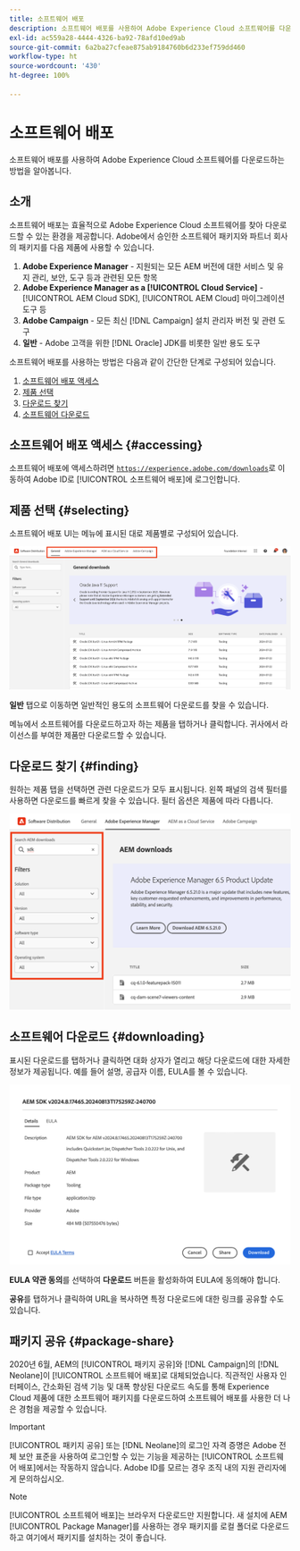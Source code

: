 ```yaml
---
title: 소프트웨어 배포
description: 소프트웨어 배포를 사용하여 Adobe Experience Cloud 소프트웨어를 다운로드하는 방법을 알아봅니다.
exl-id: ac559a28-4444-4326-ba92-78afd10ed9ab
source-git-commit: 6a2ba27cfeae875ab9184760b6d233ef759dd460
workflow-type: ht
source-wordcount: '430'
ht-degree: 100%

---
```



# 소프트웨어 배포

소프트웨어 배포를 사용하여 Adobe Experience Cloud 소프트웨어를 다운로드하는 방법을 알아봅니다.

## 소개

소프트웨어 배포는 효율적으로 Adobe Experience Cloud 소프트웨어를 찾아 다운로드할 수 있는 환경을 제공합니다. Adobe에서 승인한 소프트웨어 패키지와 파트너 회사의 패키지를 다음 제품에 사용할 수 있습니다.

1. **Adobe Experience Manager** - 지원되는 모든 AEM 버전에 대한 서비스 및 유지 관리, 보안, 도구 등과 관련된 모든 항목
1. **Adobe Experience Manager as a [!UICONTROL Cloud Service]** - [!UICONTROL AEM Cloud SDK], [!UICONTROL AEM Cloud] 마이그레이션 도구 등
1. **Adobe Campaign** - 모든 최신 [!DNL Campaign] 설치 관리자 버전 및 관련 도구
1. **일반** - Adobe 고객을 위한 [!DNL Oracle] JDK를 비롯한 일반 용도 도구

소프트웨어 배포를 사용하는 방법은 다음과 같이 간단한 단계로 구성되어 있습니다.

1. [소프트웨어 배포 액세스](#accessing)
1. [제품 선택](#selecting)
1. [다운로드 찾기](#finding)
1. [소프트웨어 다운로드](#downloading)

## 소프트웨어 배포 액세스 {#accessing}

소프트웨어 배포에 액세스하려면 [`https://experience.adobe.com/downloads`](https://experience.adobe.com/downloads)로 이동하여 Adobe ID로 [!UICONTROL 소프트웨어 배포]에 로그인합니다.

## 제품 선택 {#selecting}

소프트웨어 배포 UI는 메뉴에 표시된 대로 제품별로 구성되어 있습니다.

![제품별로 구성된 메뉴](assets/menu.png)

**일반** 탭으로 이동하면 일반적인 용도의 소프트웨어 다운로드를 찾을 수 있습니다.

메뉴에서 소프트웨어를 다운로드하고자 하는 제품을 탭하거나 클릭합니다. 귀사에서 라이선스를 부여한 제품만 다운로드할 수 있습니다.

## 다운로드 찾기 {#finding}

원하는 제품 탭을 선택하면 관련 다운로드가 모두 표시됩니다. 왼쪽 패널의 검색 필터를 사용하면 다운로드를 빠르게 찾을 수 있습니다. 필터 옵션은 제품에 따라 다릅니다.

![필터](assets/filters.png)

## 소프트웨어 다운로드 {#downloading}

표시된 다운로드를 탭하거나 클릭하면 대화 상자가 열리고 해당 다운로드에 대한 자세한 정보가 제공됩니다. 예를 들어 설명, 공급자 이름, EULA를 볼 수 있습니다.

![다운로드 세부 정보](assets/details.png)

**EULA 약관 동의**&#x200B;를 선택하여 **다운로드** 버튼을 활성화하여 EULA에 동의해야 합니다.

**공유**&#x200B;를 탭하거나 클릭하여 URL을 복사하면 특정 다운로드에 대한 링크를 공유할 수도 있습니다.

## 패키지 공유 {#package-share}

2020년 6월, AEM의 [!UICONTROL 패키지 공유]와 [!DNL Campaign]의 [!DNL Neolane]이 [!UICONTROL 소프트웨어 배포]로 대체되었습니다. 직관적인 사용자 인터페이스, 간소화된 검색 기능 및 대폭 향상된 다운로드 속도를 통해 Experience Cloud 제품에 대한 소프트웨어 패키지를 다운로드하여 소프트웨어 배포를 사용한 더 나은 경험을 제공할 수 있습니다.

>[!IMPORTANT]
>
>[!UICONTROL 패키지 공유] 또는 [!DNL Neolane]의 로그인 자격 증명은 Adobe 전체 보안 표준을 사용하여 로그인할 수 있는 기능을 제공하는 [!UICONTROL 소프트웨어 배포]에서는 작동하지 않습니다. Adobe ID를 모르는 경우 조직 내의 지원 관리자에게 문의하십시오.

>[!NOTE]
>
>[!UICONTROL 소프트웨어 배포]는 브라우저 다운로드만 지원합니다. 새 설치에 AEM [!UICONTROL Package Manager]를 사용하는 경우 패키지를 로컬 폴더로 다운로드하고 여기에서 패키지를 설치하는 것이 좋습니다.
